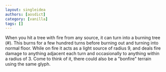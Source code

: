 ```yaml
---
layout: singleidea
authors: [aosdict]
category: [vanilla]
tags: []
---
```

When you hit a tree with fire from any source, it can turn into a burning tree (<span class="nhsym clr-red">#</span>). This burns for a few hundred turns before burning out and turning into normal floor. While on fire it acts as a light source of radius 9, and deals fire damage to anything adjacent each turn and occasionally to anything within a radius of 3. Come to think of it, there could also be a "bonfire" terrain using the same glyph.
